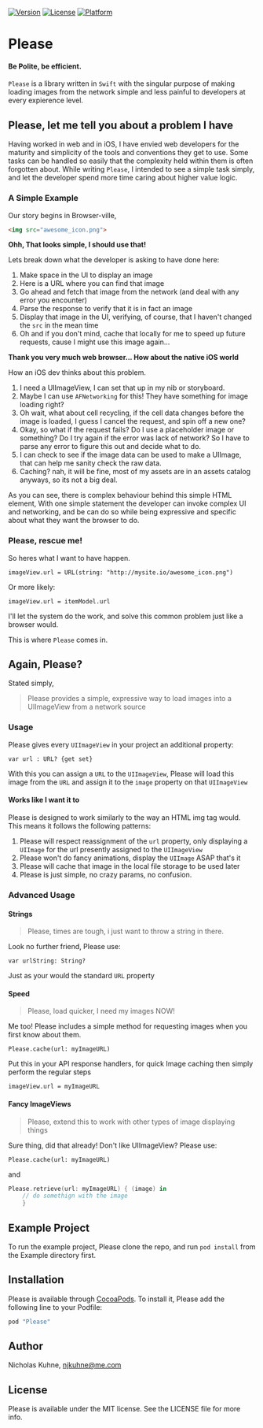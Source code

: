 
[![Version](https://img.shields.io/cocoapods/v/Please.svg?style=flat)](http://cocoapods.org/pods/Please)
[![License](https://img.shields.io/cocoapods/l/Please.svg?style=flat)](http://cocoapods.org/pods/Please)
[![Platform](https://img.shields.io/cocoapods/p/Please.svg?style=flat)](http://cocoapods.org/pods/Please)

# Please
#### Be Polite, be efficient. 

`Please` is a library written in `Swift` with the singular purpose of making loading images from the network simple and less painful to developers at every expierence level. 

## Please, let me tell you about a problem I have
Having worked in web and in iOS, I have envied web developers for the maturity and simplicity of the tools and conventions they get to use. Some tasks can be handled so easily that the complexity held within them is often forgotten about. 
While writing `Please`, I intended to see a simple task simply, and let the developer spend more time caring about higher value logic.

### A Simple Example

Our story begins in Browser-ville, 

```HTML
<img src="awesome_icon.png">
```

**Ohh, That looks simple, I should use that!**

Lets break down what the developer is asking to have done here:

1. Make space in the UI to display an image
2. Here is a URL where you can find that image
3. Go ahead and fetch that image from the network (and deal with any error you encounter)
4. Parse the response to verify that it is in fact an image
5. Display that image in the UI, verifying, of course, that I haven't changed the `src` in the mean time
6. Oh and if you don't mind, cache that locally for me to speed up future requests, cause I might use this image again...

**Thank you very much web browser... How about the native iOS world**

How an iOS dev thinks about this problem. 

1. I need a UIImageView, I can set that up in my nib or storyboard.
2. Maybe I can use `AFNetworking` for this! They have something for image loading right?
3. Oh wait, what about cell recycling, if the cell data changes before the image is loaded, I guess I cancel the request, and spin off a new one? 
4. Okay, so what if the request fails? Do I use a placeholder image or something? Do I try again if the error was lack of network? So I have to parse any error to figure this out and decide what to do. 
5. I can check to see if the image data can be used to make a UIImage, that can help me sanity check the raw data.
6. Caching? nah, it will be fine, most of my assets are in an assets catalog anyways, so its not a big deal. 

As you can see, there is complex behaviour behind this simple HTML element, With one simple statement the developer can invoke complex UI and networking, and be can do so while being expressive and specific about what they want the browser to do.

### Please, rescue me!

So heres what I want to have happen.

`imageView.url = URL(string: "http://mysite.io/awesome_icon.png")`

Or more likely:

`imageView.url = itemModel.url`

I'll let the system do the work, and solve this common problem just like a browser would.

This is where `Please` comes in.

## Again, Please?
Stated simply, 
> Please provides a simple, expressive way to load images into a UIImageView from a network source 

### Usage

Please gives every `UIImageView` in your project an additional property:

`var url : URL? {get set}`

With this you can assign a `URL` to the `UIImageView`, Please will load this image from the `URL` and assign it to the `image` property on that `UIImageView` 

#### Works like I want it to
Please is designed to work similarly to the way an HTML img tag would. This means it follows the following patterns:
1. Please will respect reassignment of the `url` property, only displaying a `UIImage` for the url presently assigned to the `UIImageView`
2. Please won't do fancy animations, display the `UIImage` ASAP that's it 
3. Please will cache that image in the local file storage to be used later
4. Please is just simple, no crazy params, no confusion.

### Advanced Usage

#### Strings
> Please, times are tough, i just want to throw a string in there. 

Look no further friend, Please use: 

`var urlString: String?` 

Just as your would the standard `URL` property

#### Speed
> Please, load quicker, I need my images NOW!

Me too! Please includes a simple method for requesting images when you first know about them. 

`Please.cache(url: myImageURL)`

Put this in your API response handlers, for quick Image caching then simply perform the regular steps

`imageView.url = myImageURL`

#### Fancy ImageViews
> Please, extend this to work with other types of image displaying things

Sure thing, did that already! 
Don't like UIImageView? Please use:

`Please.cache(url: myImageURL)`

and 

```swift
Please.retrieve(url: myImageURL) { (image) in
	// do somethign with the image
	}
```
	

## Example Project

To run the example project, Please clone the repo, and run  `pod install`  from the Example directory first.

## Installation

Please is available through [CocoaPods](http://cocoapods.org). To install
it, Please add the following line to your Podfile:

```ruby
pod "Please"
```

## Author

Nicholas Kuhne, njkuhne@me.com

## License

Please is available under the MIT license. See the LICENSE file for more info.
